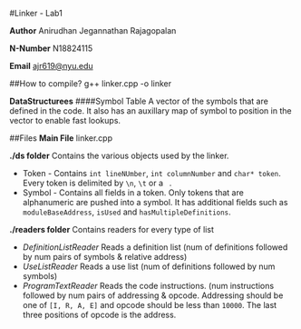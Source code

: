 #Linker - Lab1

**Author** Anirudhan Jegannathan Rajagopalan

**N-Number** N18824115

**Email** ajr619@nyu.edu

##How to compile?
    g++ linker.cpp -o linker

**DataStructurees**
####Symbol Table
A vector of the symbols that are defined in the code.  It also has an auxillary map of symbol to position in the vector to enable fast lookups.

##Files
**Main File**
  linker.cpp

**./ds folder**
  Contains the various objects used by the linker.
  * Token - Contains ```int lineNUmber```, ```int columnNumber``` and ```char* token```.  Every token is delimited by ```\n```, ```\t``` or a ``` ```.
  * Symbol - Contains all fields in a token.  Only tokens that are alphanumeric are pushed into a symbol.  It has additional fields such as ```moduleBaseAddress```, ```isUsed``` and ```hasMultipleDefinitions```.

**./readers folder**
  Contains readers for every type of list
  * *DefinitionListReader* Reads a definition list (num of definitions followed by num pairs of symbols & relative address)
  * *UseListReader* Reads a use list (num of definitions followed by num symbols)
  * *ProgramTextReader* Reads the code instructions.  (num instructions followed by num pairs of addressing & opcode.  Addressing should be one of ```[I, R, A, E]``` and opcode should be less than ```10000```.  The last three positions of opcode is the address.
